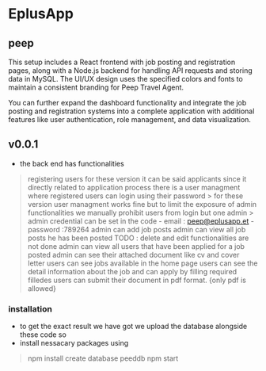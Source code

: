 # EplusApp
## peep
This setup includes a React frontend with job posting and registration pages, along with a Node.js backend for handling API requests and storing data in MySQL. The UI/UX design uses the specified colors and fonts to maintain a consistent branding for Peep Travel Agent.

You can further expand the dashboard functionality and integrate the job posting and registration systems into a complete application with additional features like user authentication, role management, and data visualization.


## v0.0.1
 - the back end has functionalities
 > registering users for these version it can be said applicants since it directly related to application process
 > there is a user managment where registered users can login using their password 
    > for these version user managment works fine but to limit the exposure of admin functionalities we manually prohibit users from login but one admin
    > admin   credential can be set in the code 
     - email : peep@eplusapp.et
     - password :789264
> admin can add job posts 
> admin can view all job posts he has been posted
TODO : delete and edit functionalities are not done
> admin can view all users that have been applied for a job posted
> admin can see their attached document like cv and cover letter
> users can see jobs available in the home page
> users can see the detail information about the job and can apply by filling required filledes
> users can submit their document in pdf format. {only pdf is allowed}

### installation
- to get the exact result we have got we upload the database alongside these code so
- install nessacary packages using 
> npm install
> create database peeddb
> npm start